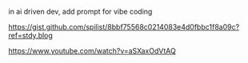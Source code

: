 in ai driven dev, add prompt for vibe coding

https://gist.github.com/spilist/8bbf75568c0214083e4d0fbbc1f8a09c?ref=stdy.blog

https://www.youtube.com/watch?v=aSXaxOdVtAQ